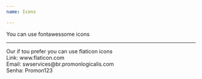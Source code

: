 ```yaml
---
name: Icons

---
```

<p class="text">You can use fontawessome icons</p>  
<em class="fa fa-facebook"></em>
<em class="fa fa-twitter"></em>
<em class="fa fa-google-plus"></em>
<hr>
<p class="text">Our if tou prefer you can use flaticon icons<br>
Link: www.flaticon.com <br>
Email: swservices@br.promonlogicalis.com<br>
Senha: Promon123<p>
